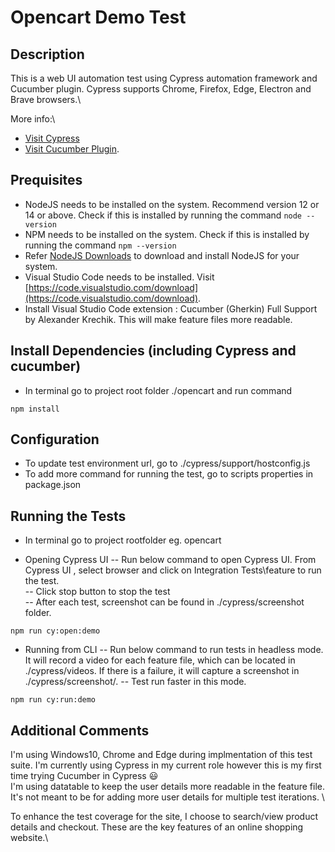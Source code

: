 # Opencart Demo Test

## Description
This is a web UI automation test using Cypress automation framework and Cucumber plugin. Cypress supports Chrome, Firefox, Edge, Electron and Brave browsers.\

More info:\
- [Visit Cypress](https://cypress.io/)
- [Visit Cucumber Plugin](https://github.com/TheBrainFamily/cypress-cucumber-preprocessor).

## Prequisites
- NodeJS needs to be installed on the system. Recommend version 12 or 14 or above. Check if this is installed by running the command `node --version`
- NPM needs to be installed on the system. Check if this is installed by running the command `npm --version`
- Refer [NodeJS Downloads](https://nodejs.org/en/download/) to download and install NodeJS for your system.
- Visual Studio Code needs to be installed. Visit [https://code.visualstudio.com/download](https://code.visualstudio.com/download).
- Install Visual Studio Code extension : Cucumber (Gherkin) Full Support by Alexander Krechik. This will make feature files more readable.

## Install Dependencies (including Cypress and cucumber) 
- In terminal go to project root folder ./opencart and run command
```
npm install
```

## Configuration
- To update test environment url, go to ./cypress/support/hostconfig.js
- To add more command for running the test, go to scripts properties in package.json 

## Running the Tests

- In terminal go to project rootfolder eg. opencart

- Opening Cypress UI
-- Run below command to open Cypress UI. From Cypress UI , select browser and click on Integration Tests\feature to run the test.\
-- Click stop button to stop the test\
-- After each test, screenshot can be found in ./cypress/screenshot folder. 
```
npm run cy:open:demo
```
- Running from CLI
-- Run below command to run tests in headless mode. It will record a video for each feature file, which can be located in ./cypress/videos. If there is a failure, it will capture a screenshot in ./cypress/screenshot/.
-- Test run faster in this mode.
```
npm run cy:run:demo
```

## Additional Comments
I'm using Windows10, Chrome and Edge during implmentation of this test suite. I'm currently using Cypress in my current role however this is my first time trying Cucumber in Cypress :smiley: \
I'm using datatable to keep the user details more readable in the feature file. It's not meant to be for adding more user details for multiple test iterations. \

To enhance the test coverage for the site, I choose to search/view product details and checkout. These are the key features of an online shopping website.\